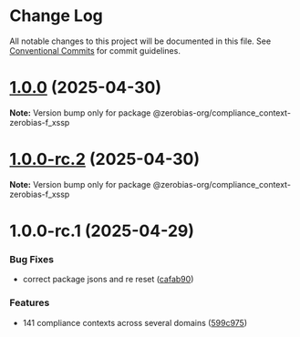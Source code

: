 # Change Log

All notable changes to this project will be documented in this file.
See [Conventional Commits](https://conventionalcommits.org) for commit guidelines.

# [1.0.0](https://github.com/zerobias-org/compliance_context/compare/@zerobias-org/compliance_context-zerobias-f_xssp@1.0.0-rc.2...@zerobias-org/compliance_context-zerobias-f_xssp@1.0.0) (2025-04-30)

**Note:** Version bump only for package @zerobias-org/compliance_context-zerobias-f_xssp





# [1.0.0-rc.2](https://github.com/zerobias-org/compliance_context/compare/@zerobias-org/compliance_context-zerobias-f_xssp@1.0.0-rc.1...@zerobias-org/compliance_context-zerobias-f_xssp@1.0.0-rc.2) (2025-04-30)

**Note:** Version bump only for package @zerobias-org/compliance_context-zerobias-f_xssp





# 1.0.0-rc.1 (2025-04-29)


### Bug Fixes

* correct package jsons and re reset ([cafab90](https://github.com/zerobias-org/compliance_context/commit/cafab90b3771e45ffeefa4ea2dca415266baa99f))


### Features

* 141 compliance contexts across several domains ([599c975](https://github.com/zerobias-org/compliance_context/commit/599c975fcf3da5bbfffe4113c7f5f793e5231e68))
